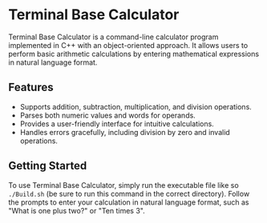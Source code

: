 # Terminal Base Calculator

Terminal Base Calculator is a command-line calculator program implemented in C++ with an object-oriented approach. It allows users to perform basic arithmetic calculations by entering mathematical expressions in natural language format.

## Features

- Supports addition, subtraction, multiplication, and division operations.
- Parses both numeric values and words for operands.
- Provides a user-friendly interface for intuitive calculations.
- Handles errors gracefully, including division by zero and invalid operations.

## Getting Started

To use Terminal Base Calculator, simply run the executable file like so `./Build.sh` (be sure to run this command in the correct directory). Follow the prompts to enter your calculation in natural language format, such as "What is one plus two?" or "Ten times 3".
